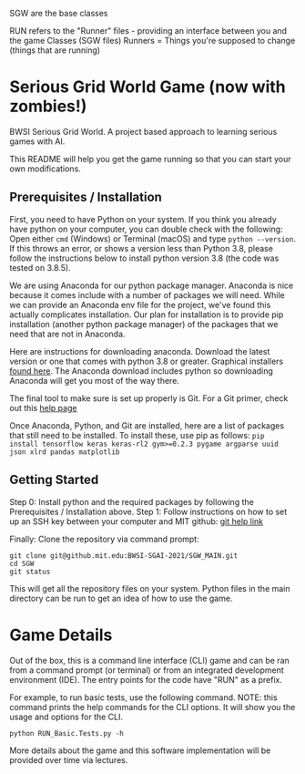 SGW are the base classes

RUN refers to the "Runner" files - providing an interface between you and the game Classes (SGW files)
Runners = Things you're supposed to change (things that are running)


# Serious Grid World Game (now with zombies!)

BWSI Serious Grid World. A project based approach to learning serious games with AI.

This README will help you get the game running so that you can start your own modifications.

## Prerequisites / Installation

First, you need to have Python on your system. If you think you already have python on your computer, you can double
check with the following: Open either `cmd` (Windows) or Terminal (macOS) and type `python --version`. 
If this throws an error, or shows a version less than Python 3.8, please follow the instructions below to install 
python version 3.8 (the code was tested on 3.8.5).

We are using Anaconda for our python package manager. Anaconda is nice because it comes include with a number of 
packages we will need. While we can provide an Anaconda env file for the project, we've found this actually complicates 
installation. Our plan for installation is to provide pip installation (another python package manager) of the 
packages that we need that are not in Anaconda.

Here are instructions for downloading anaconda. Download the latest version or one that comes with python 3.8 or greater.
Graphical installers [found here](https://www.anaconda.com/products/individual). The Anaconda download includes 
python so downloading Anaconda will get you most of the way there.

The final tool to make sure is set up properly is Git. For a Git primer, 
check out this [help page](https://docs.github.com/en/github/getting-started-with-github/set-up-git)

Once Anaconda, Python, and Git are installed, here are a list of packages that still need to be installed. To install 
these, use pip as follows:
`pip install tensorflow keras keras-rl2 gym>=0.2.3 pygame argparse uuid json xlrd pandas matplotlib`

## Getting Started
Step 0: Install python and the required packages by following the Prerequisites / Installation above.
Step 1: Follow instructions on how to set up an SSH key between your computer and MIT github:
[git help link](https://docs.github.com/en/enterprise-server@2.19/github/authenticating-to-github/connecting-to-github-with-ssh)

Finally: Clone the repository via command prompt:
```
git clone git@github.mit.edu:BWSI-SGAI-2021/SGW_MAIN.git
cd SGW
git status
```

This will get all the repository files on your system. Python files in the main directory can be run to get
an idea of how to use the game.

# Game Details
Out of the box, this is a command line interface (CLI) game and can be ran from a command prompt (or terminal) or 
from an integrated development environment (IDE). The entry points for the code have "RUN" as a prefix.

For example, to run basic tests, use the following command. NOTE: this command prints the help commands
for the CLI options. It will show you the usage and options for the CLI.
```
python RUN_Basic.Tests.py -h
```

More details about the game and this software implementation will be provided over time via lectures.
